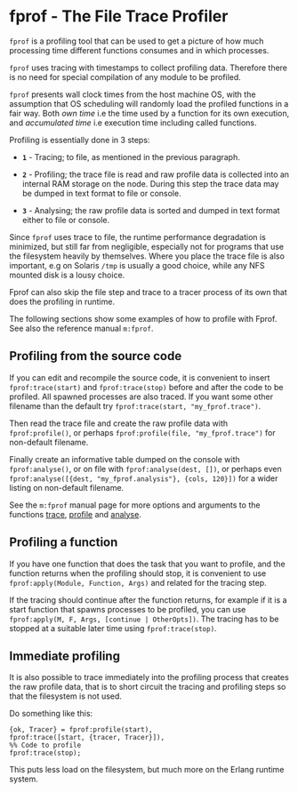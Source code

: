 # fprof - The File Trace Profiler

`fprof` is a profiling tool that can be used to get a picture of how much processing time different functions consumes and in which processes.

`fprof` uses tracing with timestamps to collect profiling data. Therefore there is no need for special compilation of any module to be profiled.

`fprof` presents wall clock times from the host machine OS, with the assumption that OS scheduling will randomly load the profiled functions in a fair way. Both *own time* i.e the time used by a function for its own execution, and *accumulated time* i.e execution time including called functions.

Profiling is essentially done in 3 steps:

* __`1`__ - Tracing; to file, as mentioned in the previous paragraph.

* __`2`__ - Profiling; the trace file is read and raw profile data is collected into an internal RAM storage on the node. During this step the trace data may be dumped in text format to file or console.

* __`3`__ - Analysing; the raw profile data is sorted and dumped in text format either to file or console.

Since `fprof` uses trace to file, the runtime performance degradation is minimized, but still far from negligible, especially not for programs that use the filesystem heavily by themselves. Where you place the trace file is also important, e.g on Solaris `/tmp` is usually a good choice, while any NFS mounted disk is a lousy choice.

Fprof can also skip the file step and trace to a tracer process of its own that does the profiling in runtime.

The following sections show some examples of how to profile with Fprof. See also the reference manual `m:fprof`.

## Profiling from the source code

If you can edit and recompile the source code, it is convenient to insert `fprof:trace(start)` and `fprof:trace(stop)` before and after the code to be profiled. All spawned processes are also traced. If you want some other filename than the default try `fprof:trace(start, "my_fprof.trace")`.

Then read the trace file and create the raw profile data with `fprof:profile()`, or perhaps `fprof:profile(file, "my_fprof.trace")` for non-default filename.

Finally create an informative table dumped on the console with `fprof:analyse()`, or on file with `fprof:analyse(dest, [])`, or perhaps even `fprof:analyse([{dest, "my_fprof.analysis"}, {cols, 120}])` for a wider listing on non-default filename.

See the `m:fprof` manual page for more options and arguments to the functions [trace](`fprof:trace/2`), [profile](`fprof:profile/0`) and [analyse](`fprof:analyse/0`).

## Profiling a function

If you have one function that does the task that you want to profile, and the function returns when the profiling should stop, it is convenient to use `fprof:apply(Module, Function, Args)` and related for the tracing step.

If the tracing should continue after the function returns, for example if it is a start function that spawns processes to be profiled, you can use `fprof:apply(M, F, Args, [continue | OtherOpts])`. The tracing has to be stopped at a suitable later time using `fprof:trace(stop)`.

## Immediate profiling

It is also possible to trace immediately into the profiling process that creates the raw profile data, that is to short circuit the tracing and profiling steps so that the filesystem is not used.

Do something like this:

```text
{ok, Tracer} = fprof:profile(start),
fprof:trace([start, {tracer, Tracer}]),
%% Code to profile
fprof:trace(stop);
```

This puts less load on the filesystem, but much more on the Erlang runtime system.
